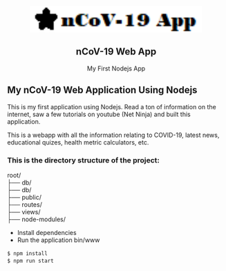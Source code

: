 <div align="center">
    <img src="https://github.com/chris-kck/nCoV-19-App/blob/master/public/assets/img/logo-dark.png" height="60">
    <h2>nCoV-19 Web App</h2>
    <p align="center">
        <p>My First Nodejs App</p>
    </p>
</div>

## My nCoV-19 Web Application Using Nodejs

This is my first application using Nodejs. Read a ton of information on the internet, saw a few tutorials on youtube (Net Ninja) and built this application.

This is a webapp with all the information relating to COVID-19, latest news, educational quizes, health metric calculators, etc.

### This is the directory structure of the project:

root/ <br>
├── db/ <br>
├── db/ <br>
├── public/ <br>
├── routes/ <br>
├── views/ <br>
├── node-modules/ <br>

+ Install dependencies
+ Run the application bin/www

```sh
$ npm install
$ npm run start
```

